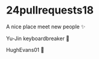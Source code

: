 # 24pullrequests18

A nice place meet new people :sparkles:

Yu-Jin keyboardbreaker :eggplant:



HughEvans01 :chicken:
